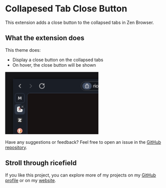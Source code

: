 # Collapesed Tab Close Button

This extension adds a close button to the collapsed tabs in Zen Browser.

## What the extension does

This theme does:

- Display a close button on the collapsed tabs
- On hover, the close button will be shown


![Screenshot of the theme](image.png)


Have any suggestions or feedback? Feel free to open an issue in the [GitHub repository]().


## Stroll through ricefield

If you like this project, you can explore more of my projects on my [GitHub profile](https://github.com/burnt0rice) or on my [website](https://ricefield.ch).
